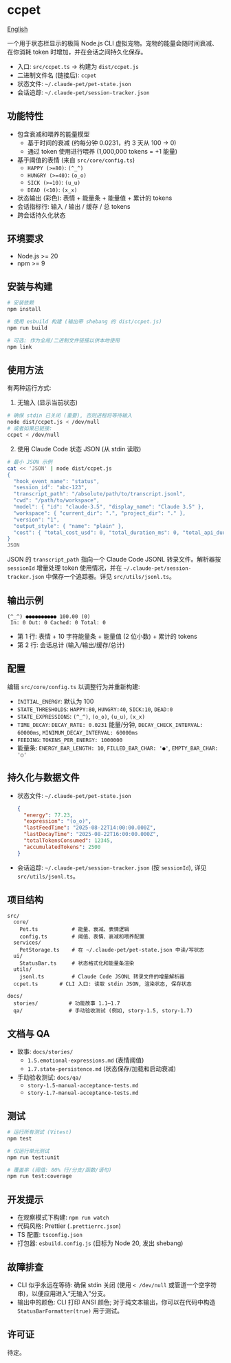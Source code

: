# ccpet

[English](README.md)

一个用于状态栏显示的极简 Node.js CLI 虚拟宠物。宠物的能量会随时间衰减、在你消耗 token 时增加，并在会话之间持久化保存。

- 入口: `src/ccpet.ts` → 构建为 `dist/ccpet.js`
- 二进制文件名 (链接后): `ccpet`
- 状态文件: `~/.claude-pet/pet-state.json`
- 会话追踪: `~/.claude-pet/session-tracker.json`

## 功能特性
- 包含衰减和喂养的能量模型
  - 基于时间的衰减 (约每分钟 0.0231，约 3 天从 100 → 0)
  - 通过 token 使用进行喂养 (1,000,000 tokens = +1 能量)
- 基于阈值的表情 (来自 `src/core/config.ts`)
  - `HAPPY (>=80)`: `(^_^)`
  - `HUNGRY (>=40)`: `(o_o)`
  - `SICK (>=10)`: `(u_u)`
  - `DEAD (<10)`: `(x_x)`
- 状态输出 (彩色): 表情 + 能量条 + 能量值 + 累计的 tokens
- 会话指标行: 输入 / 输出 / 缓存 / 总 tokens
- 跨会话持久化状态

## 环境要求
- Node.js >= 20
- npm >= 9

## 安装与构建
```bash
# 安装依赖
npm install

# 使用 esbuild 构建 (输出带 shebang 的 dist/ccpet.js)
npm run build

# 可选: 作为全局/二进制文件链接以供本地使用
npm link
```

## 使用方法
有两种运行方式:

1) 无输入 (显示当前状态)
```bash
# 确保 stdin 已关闭 (重要), 否则进程将等待输入
node dist/ccpet.js < /dev/null
# 或者如果已链接:
ccpet < /dev/null
```

2) 使用 Claude Code 状态 JSON (从 stdin 读取)
```bash
# 最小 JSON 示例
cat << 'JSON' | node dist/ccpet.js
{
  "hook_event_name": "status",
  "session_id": "abc-123",
  "transcript_path": "/absolute/path/to/transcript.jsonl",
  "cwd": "/path/to/workspace",
  "model": { "id": "claude-3.5", "display_name": "Claude 3.5" },
  "workspace": { "current_dir": ".", "project_dir": "." },
  "version": "1",
  "output_style": { "name": "plain" },
  "cost": { "total_cost_usd": 0, "total_duration_ms": 0, "total_api_duration_ms": 0, "total_lines_added": 0, "total_lines_removed": 0 }
}
JSON
```
JSON 的 `transcript_path` 指向一个 Claude Code JSONL 转录文件。解析器按 `sessionId` 增量处理 token 使用情况，并在 `~/.claude-pet/session-tracker.json` 中保存一个追踪器。详见 `src/utils/jsonl.ts`。

## 输出示例
```text
(^_^) ●●●●●●●●●● 100.00 (0)
 In: 0 Out: 0 Cached: 0 Total: 0
```
- 第 1 行: 表情 + 10 字符能量条 + 能量值 (2 位小数) + 累计的 tokens
- 第 2 行: 会话总计 (输入/输出/缓存/总计)

## 配置
编辑 `src/core/config.ts` 以调整行为并重新构建:
- `INITIAL_ENERGY`: 默认为 100
- `STATE_THRESHOLDS`: `HAPPY:80`, `HUNGRY:40`, `SICK:10`, `DEAD:0`
- `STATE_EXPRESSIONS`: `(^_^)`, `(o_o)`, `(u_u)`, `(x_x)`
- `TIME_DECAY`: `DECAY_RATE: 0.0231` 能量/分钟, `DECAY_CHECK_INTERVAL: 60000ms`, `MINIMUM_DECAY_INTERVAL: 60000ms`
- `FEEDING`: `TOKENS_PER_ENERGY: 1000000`
- 能量条: `ENERGY_BAR_LENGTH: 10`, `FILLED_BAR_CHAR: '●'`, `EMPTY_BAR_CHAR: '○'`

## 持久化与数据文件
- 状态文件: `~/.claude-pet/pet-state.json`
  ```json
  {
    "energy": 77.23,
    "expression": "(o_o)",
    "lastFeedTime": "2025-08-22T14:00:00.000Z",
    "lastDecayTime": "2025-08-22T16:00:00.000Z",
    "totalTokensConsumed": 12345,
    "accumulatedTokens": 2500
  }
  ```
- 会话追踪: `~/.claude-pet/session-tracker.json` (按 `sessionId`), 详见 `src/utils/jsonl.ts`。

## 项目结构
```
src/
  core/
    Pet.ts           # 能量、衰减、表情逻辑
    config.ts        # 阈值、表情、衰减和喂养配置
  services/
    PetStorage.ts    # 在 ~/.claude-pet/pet-state.json 中读/写状态
  ui/
    StatusBar.ts     # 状态格式化和能量条渲染
  utils/
    jsonl.ts         # Claude Code JSONL 转录文件的增量解析器
  ccpet.ts       # CLI 入口: 读取 stdin JSON, 渲染状态, 保存状态

docs/
  stories/          # 功能故事 1.1–1.7
  qa/               # 手动验收测试 (例如, story-1.5, story-1.7)
```

## 文档与 QA
- 故事: `docs/stories/`
  - `1.5.emotional-expressions.md` (表情阈值)
  - `1.7.state-persistence.md` (状态保存/加载和启动衰减)
- 手动验收测试: `docs/qa/`
  - `story-1.5-manual-acceptance-tests.md`
  - `story-1.7-manual-acceptance-tests.md`

## 测试
```bash
# 运行所有测试 (Vitest)
npm test

# 仅运行单元测试
npm run test:unit

# 覆盖率 (阈值: 80% 行/分支/函数/语句)
npm run test:coverage
```

## 开发提示
- 在观察模式下构建: `npm run watch`
- 代码风格: Prettier (`.prettierrc.json`)
- TS 配置: `tsconfig.json`
- 打包器: `esbuild.config.js` (目标为 Node 20, 发出 shebang)

## 故障排查
- CLI 似乎永远在等待: 确保 stdin 关闭 (使用 `< /dev/null` 或管道一个空字符串)，以便应用进入“无输入”分支。
- 输出中的颜色: CLI 打印 ANSI 颜色; 对于纯文本输出，你可以在代码中构造 `StatusBarFormatter(true)` 用于测试。

## 许可证
待定。
